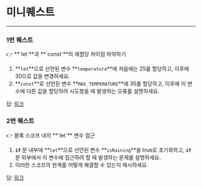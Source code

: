 # 미니퀘스트

---

### 1번 퀘스트

<aside>
👉 **`let`**과 **`const`**의 재할당 차이점 파악하기

1. **`let`**으로 선언된 변수 **`temperature`**에 처음에는 25를 할당하고, 이후에 30으로 값을 변경하세요.
2. **`const`**로 선언된 변수 **`MAX_TEMPERATURE`**에 35를 할당하고, 이후에 이 변수에 다른 값을 할당하려 시도했을 때 발생하는 오류를 설명하세요.
</aside>

답: [링크](https://www.notion.so/7d8612cb02ee4517ba4e277dddf698dd?pvs=21)

### 2번 퀘스트

<aside>
👉 블록 스코프 내의 **`let`** 변수 접근

1. **`if`** 문 내부에 **`let`**으로 선언된 변수 **`isRaining`**을 true로 초기화하고, **`if`** 문 외부에서 이 변수에 접근하려 할 때 발생하는 문제를 설명하세요.
2. 이러한 스코프의 한계를 어떻게 해결할 수 있는지 제시하세요.
</aside>

답: [링크](https://www.notion.so/acb39c2090504bd784091aa067832b76?pvs=21)
